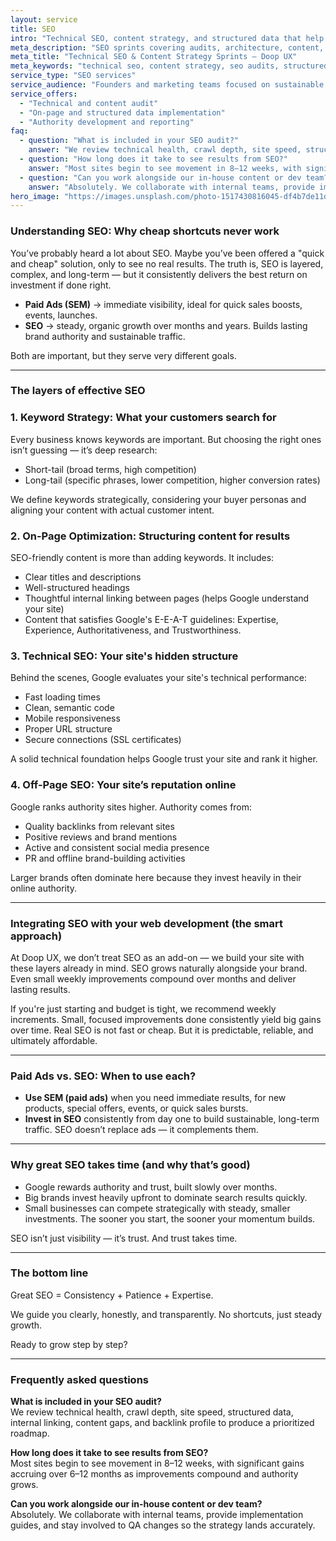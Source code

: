 ```yaml
---
layout: service
title: SEO
intro: "Technical SEO, content strategy, and structured data that help you own intent-led traffic."
meta_description: "SEO sprints covering audits, architecture, content, and measurement so you rank and stay there."
meta_title: "Technical SEO & Content Strategy Sprints — Doop UX"
meta_keywords: "technical seo, content strategy, seo audits, structured data, link building, search engine optimization"
service_type: "SEO services"
service_audience: "Founders and marketing teams focused on sustainable organic growth"
service_offers:
  - "Technical and content audit"
  - "On-page and structured data implementation"
  - "Authority development and reporting"
faq:
  - question: "What is included in your SEO audit?"
    answer: "We review technical health, crawl depth, site speed, structured data, internal linking, content gaps, and backlink profile to produce a prioritized roadmap."
  - question: "How long does it take to see results from SEO?"
    answer: "Most sites begin to see movement in 8–12 weeks, with significant gains accruing over 6–12 months as improvements compound and authority grows."
  - question: "Can you work alongside our in-house content or dev team?"
    answer: "Absolutely. We collaborate with internal teams, provide implementation guides, and stay involved to QA changes so the strategy lands accurately."
hero_image: "https://images.unsplash.com/photo-1517430816045-df4b7de11d1d?auto=format&fit=crop&w=2000&q=80"
---
```


###  Understanding SEO: Why cheap shortcuts never work

You’ve probably heard a lot about SEO. Maybe you’ve been offered a "quick and cheap" solution, only to see no real results. The truth is, SEO is layered, complex, and long-term — but it consistently delivers the best return on investment if done right.

- **Paid Ads (SEM)** → immediate visibility, ideal for quick sales boosts, events, launches.
- **SEO** → steady, organic growth over months and years. Builds lasting brand authority and sustainable traffic.

Both are important, but they serve very different goals.

---

###  The layers of effective SEO

### 1. Keyword Strategy: What your customers search for

Every business knows keywords are important. But choosing the right ones isn’t guessing — it’s deep research:

- Short-tail (broad terms, high competition)
- Long-tail (specific phrases, lower competition, higher conversion rates)

We define keywords strategically, considering your buyer personas and aligning your content with actual customer intent.

### 2. On-Page Optimization: Structuring content for results

SEO-friendly content is more than adding keywords. It includes:

- Clear titles and descriptions
- Well-structured headings
- Thoughtful internal linking between pages (helps Google understand your site)
- Content that satisfies Google's E-E-A-T guidelines: Expertise, Experience, Authoritativeness, and Trustworthiness.

### 3. Technical SEO: Your site's hidden structure

Behind the scenes, Google evaluates your site's technical performance:

- Fast loading times
- Clean, semantic code
- Mobile responsiveness
- Proper URL structure
- Secure connections (SSL certificates)

A solid technical foundation helps Google trust your site and rank it higher.

### 4. Off-Page SEO: Your site’s reputation online

Google ranks authority sites higher. Authority comes from:

- Quality backlinks from relevant sites
- Positive reviews and brand mentions
- Active and consistent social media presence
- PR and offline brand-building activities

Larger brands often dominate here because they invest heavily in their online authority.

---

###  Integrating SEO with your web development (the smart approach)

At Doop UX, we don’t treat SEO as an add-on — we build your site with these layers already in mind. SEO grows naturally alongside your brand. Even small weekly improvements compound over months and deliver lasting results.

If you're just starting and budget is tight, we recommend weekly increments. Small, focused improvements done consistently yield big gains over time. Real SEO is not fast or cheap. But it is predictable, reliable, and ultimately affordable.

---

###  Paid Ads vs. SEO: When to use each?

- **Use SEM (paid ads)** when you need immediate results, for new products, special offers, events, or quick sales bursts.
- **Invest in SEO** consistently from day one to build sustainable, long-term traffic. SEO doesn’t replace ads — it complements them.

---

###  Why great SEO takes time (and why that’s good)

- Google rewards authority and trust, built slowly over months.
- Big brands invest heavily upfront to dominate search results quickly.
- Small businesses can compete strategically with steady, smaller investments. The sooner you start, the sooner your momentum builds.

SEO isn’t just visibility — it’s trust. And trust takes time.

---

###  The bottom line

Great SEO = Consistency + Patience + Expertise.

We guide you clearly, honestly, and transparently. No shortcuts, just steady growth.

Ready to grow step by step?

---

### Frequently asked questions

**What is included in your SEO audit?**  
We review technical health, crawl depth, site speed, structured data, internal linking, content gaps, and backlink profile to produce a prioritized roadmap.

**How long does it take to see results from SEO?**  
Most sites begin to see movement in 8–12 weeks, with significant gains accruing over 6–12 months as improvements compound and authority grows.

**Can you work alongside our in-house content or dev team?**  
Absolutely. We collaborate with internal teams, provide implementation guides, and stay involved to QA changes so the strategy lands accurately.
